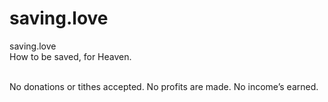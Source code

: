 # saving.love

saving.love <br>
How to be saved, for Heaven. <br><br>

No donations or tithes accepted. No profits are made. No income’s earned. <br><br><br><br><br> 
